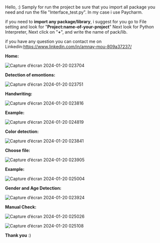   Hello, :)
Samply for run the project be sure that you import all package you need and run the file "Interface_test.py". 
In my case i use Paycharm.

if you need to **import any package/library**, i suggest for you go to File setting and look for "**Project:name-of-your-project**" Next look for Python Interpreter, Next click on "**+**", and write the name of pack/lib.

if you have any question you can contact me on Linkedin:https://www.linkedin.com/in/amnay-mou-809a37237/

**Home:**

![Capture d’écran 2024-01-20 023704](https://github.com/Amnay-Mou/AI-Handwriting-Detection-emotions-Color-Detection-Gender-Age-Detection-Emotion/assets/112958107/cfa20a78-994e-4ac0-aeb9-0209c1651e75)


**Detection of emontions:**

![Capture d’écran 2024-01-20 023751](https://github.com/Amnay-Mou/AI-Handwriting-Detection-emotions-Color-Detection-Gender-Age-Detection-Emotion/assets/112958107/afaf1974-2a80-48dc-8d98-f437e4c636c1)


**Handwriting:**

![Capture d’écran 2024-01-20 023816](https://github.com/Amnay-Mou/AI-Handwriting-Detection-emotions-Color-Detection-Gender-Age-Detection-Emotion/assets/112958107/87786626-fdf9-4f64-b451-79a6ddc547f5)

**Example:**

![Capture d’écran 2024-01-20 024819](https://github.com/Amnay-Mou/AI-Handwriting-Detection-emotions-Color-Detection-Gender-Age-Detection-Emotion/assets/112958107/898f289b-6085-4129-b72a-a28d0c6b33fb)


**Color detection:**

![Capture d’écran 2024-01-20 023841](https://github.com/Amnay-Mou/AI-Handwriting-Detection-emotions-Color-Detection-Gender-Age-Detection-Emotion/assets/112958107/6145b5ac-fc35-49ec-8fed-34e91dd6bf7d)

**Choose file:**

![Capture d’écran 2024-01-20 023905](https://github.com/Amnay-Mou/AI-Handwriting-Detection-emotions-Color-Detection-Gender-Age-Detection-Emotion/assets/112958107/40577b00-2999-418c-88ee-7f59f6ccce1a)

**Example:**

![Capture d’écran 2024-01-20 025004](https://github.com/Amnay-Mou/AI-Handwriting-Detection-emotions-Color-Detection-Gender-Age-Detection-Emotion/assets/112958107/44a83d72-6543-4e33-a243-db5c7c6b770b)


**Gender and Age Detection:**

![Capture d’écran 2024-01-20 023924](https://github.com/Amnay-Mou/AI-Handwriting-Detection-emotions-Color-Detection-Gender-Age-Detection-Emotion/assets/112958107/3e66cce2-9aac-4721-bd91-754b389635d2)


**Manual Check:**

![Capture d’écran 2024-01-20 025026](https://github.com/Amnay-Mou/AI-Handwriting-Detection-emotions-Color-Detection-Gender-Age-Detection-Emotion/assets/112958107/cfb67252-b822-4ceb-ba9c-10e8824e55ea)

![Capture d’écran 2024-01-20 025108](https://github.com/Amnay-Mou/AI-Handwriting-Detection-emotions-Color-Detection-Gender-Age-Detection-Emotion/assets/112958107/180cb177-6172-4430-b0d4-bcb95840dc1a)


**Thank you**
     :)

